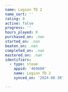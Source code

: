 ```yaml
---
name: Legion TD 2
name_sort: ''
rating: 0
active: false
progress: ''
hours_played: 0
purchased_on: .nan
started_on: .nan
beaten_on: .nan
completed_on: .nan
mastered_on: .nan
identifiers:
  - type: steam
    appid: '469600'
    name: Legion TD 2
    synced_on: '2024-08-30'

---
```

